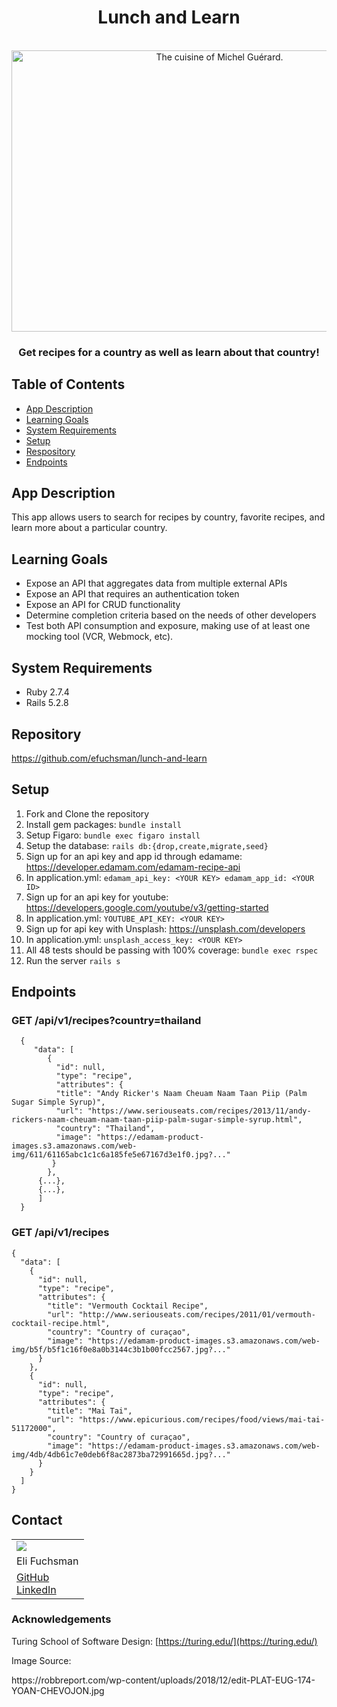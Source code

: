 

<h1 align="center">Lunch and Learn</h1>

<br />
<div align="center">
  <a href="https://github.com/efuchsman/lunch-and-learn">
    <img src="https://robbreport.com/wp-content/uploads/2018/12/edit-PLAT-EUG-174-YOAN-CHEVOJON.jpg" alt="The cuisine of Michel Guérard." width="650" height="450">
  </a>

  <h3 align="center">
    Get recipes for a country as well as learn about that country!
    <br />
  </h3>
</div>

## Table of Contents
* [App Description](#app-description)
* [Learning Goals](#learning-goals)
* [System Requirements](#system-requirements)
* [Setup](#setup)
* [Respository](#repository)
* [Endpoints](#endpoints)

## App Description
 This app allows users to search for recipes by country, favorite recipes, and learn more about a particular country.

## Learning Goals
* Expose an API that aggregates data from multiple external APIs
* Expose an API that requires an authentication token
* Expose an API for CRUD functionality
* Determine completion criteria based on the needs of other developers
* Test both API consumption and exposure, making use of at least one mocking tool (VCR, Webmock, etc).

## System Requirements
* Ruby 2.7.4
* Rails 5.2.8

## Repository
https://github.com/efuchsman/lunch-and-learn

## Setup
1. Fork and Clone the repository
2. Install gem packages: `bundle install`
3. Setup Figaro: `bundle exec figaro install`
4. Setup the database: `rails db:{drop,create,migrate,seed}`
5. Sign up for an api key and app id through edamame: https://developer.edamam.com/edamam-recipe-api
6. In application.yml: `edamam_api_key: <YOUR KEY> edamam_app_id: <YOUR ID>`
7. Sign up for an api key for youtube: https://developers.google.com/youtube/v3/getting-started
8. In application.yml: `YOUTUBE_API_KEY: <YOUR KEY>`
9. Sign up for api key with Unsplash: https://unsplash.com/developers
10. In application.yml: `unsplash_access_key: <YOUR KEY>`
11. All 48 tests should be passing with 100% coverage: `bundle exec rspec`
12. Run the server `rails s`

## Endpoints

### GET /api/v1/recipes?country=thailand

```
  {
     "data": [
        {
          "id": null,
          "type": "recipe",
          "attributes": {
          "title": "Andy Ricker's Naam Cheuam Naam Taan Piip (Palm Sugar Simple Syrup)",
          "url": "https://www.seriouseats.com/recipes/2013/11/andy-rickers-naam-cheuam-naam-taan-piip-palm-sugar-simple-syrup.html",
          "country": "Thailand",
          "image": "https://edamam-product-images.s3.amazonaws.com/web-img/611/61165abc1c1c6a185fe5e67167d3e1f0.jpg?..."
         }
        },
      {...},
      {...},
      ]
  }
```

### GET /api/v1/recipes

```
{
  "data": [
    {
      "id": null,
      "type": "recipe",
      "attributes": {
        "title": "Vermouth Cocktail Recipe",
        "url": "http://www.seriouseats.com/recipes/2011/01/vermouth-cocktail-recipe.html",
        "country": "Country of curaçao",
        "image": "https://edamam-product-images.s3.amazonaws.com/web-img/b5f/b5f1c16f0e8a0b3144c3b1b00fcc2567.jpg?..."
      }
    },
    {
      "id": null,
      "type": "recipe",
      "attributes": {
        "title": "Mai Tai",
        "url": "https://www.epicurious.com/recipes/food/views/mai-tai-51172000",
        "country": "Country of curaçao",
        "image": "https://edamam-product-images.s3.amazonaws.com/web-img/4db/4db61c7e0deb6f8ac2873ba72991665d.jpg?..."
      }
    }
  ]
}
```

## Contact

<table align="center">
  <tr>
    <td><img src="https://avatars.githubusercontent.com/u/104859844?s=150&v=4"></td>
  </tr>
  <tr>
    <td>Eli Fuchsman</td>
  </tr>
  <tr>
    <td>
      <a href="https://github.com/efuchsman">GitHub</a><br>
      <a href="https://www.linkedin.com/in/elifuchsman/">LinkedIn</a>
    </td>
  </tr>
</table>



<!-- ACKNOWLEDGEMENTS -->
<h3><b>Acknowledgements</b></h3>

Turing School of Software Design: [https://turing.edu/](https://turing.edu/)

<p>Image Source:</p>
<p> https://robbreport.com/wp-content/uploads/2018/12/edit-PLAT-EUG-174-YOAN-CHEVOJON.jpg </p>
